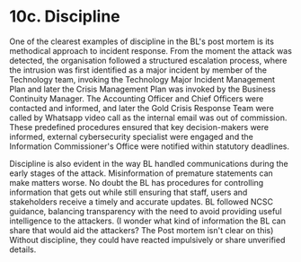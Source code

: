 # 10c. Discipline

One of the clearest examples of discipline in the BL's post mortem is its methodical approach to incident response. From the moment the attack was detected, the organisation followed a structured escalation process, where the intrusion was first identified as a major incident by member of the Technology team, invoking the Technology Major Incident Management Plan and later the Crisis Management Plan was invoked by the Business Continuity Manager. The Accounting Officer and Chief Officers were contacted and informed, and later the Gold Crisis Response Team were called by Whatsapp video call as the internal email was out of commission. These predefined procedures ensured that key decision-makers were informed, external cybersecurity specialist were engaged and the Information Commissioner's Office were notified within statutory deadlines.

Discipline is also evident in the way BL handled communications during the early stages of the attack. Misinformation of premature statements can make matters worse. No doubt the BL has procedures for controlling information that gets out while still ensuring that staff, users and stakeholders receive a timely and accurate updates. BL followed NCSC guidance, balancing transparency with the need to avoid providing useful intelligence to the attackers. (I wonder what kind of information the BL can share that would aid the attackers? The Post mortem isn't clear on this) Without discipline, they could have reacted impulsively or share unverified details.
